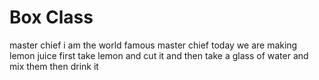 # Box Class
master chief
i am the world famous master chief today we are making lemon juice first take lemon and cut it and then take a glass of water and mix them then drink it 